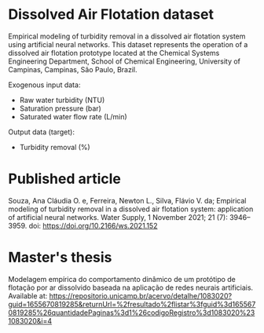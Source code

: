 # Dissolved Air Flotation dataset

Empirical modeling of turbidity removal in a dissolved air flotation system using artificial neural networks.
This dataset represents the operation of a dissolved air flotation prototype located at the Chemical Systems Engineering Department, School of Chemical Engineering, University of Campinas, Campinas, São Paulo, Brazil.

Exogenous input data:
  - Raw water turbidity  (NTU)
  - Saturation pressure (bar)
  - Saturated water flow rate (L/min)

Output data (target):
  - Turbidity removal (%)

# Published article
Souza, Ana Cláudia O. e, Ferreira, Newton L., Silva, Flávio V. da; Empirical modeling of turbidity removal in a dissolved air flotation system: application of artificial neural networks. Water Supply, 1 November 2021; 21 (7): 3946–3959. doi: https://doi.org/10.2166/ws.2021.152

# Master's thesis
Modelagem empírica do comportamento dinâmico de um protótipo de flotação por ar dissolvido baseada na aplicação de redes neurais artificiais. Available at: https://repositorio.unicamp.br/acervo/detalhe/1083020?guid=1655670819285&returnUrl=%2fresultado%2flistar%3fguid%3d1655670819285%26quantidadePaginas%3d1%26codigoRegistro%3d1083020%231083020&i=4
